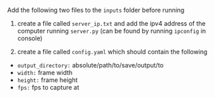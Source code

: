 Add the following two files to the `inputs` folder before running

1) create a file called `server_ip.txt` and add the ipv4 address of the computer running `server.py` (can be found by running `ipconfig` in console)

2) create a file called `config.yaml` which should contain the following

* `output_directory:` absolute/path/to/save/output/to
* `width:` frame width
* `height:` frame height
* `fps:` fps to capture at
